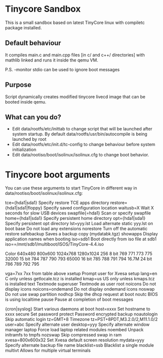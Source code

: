 # Tinycore Sandbox

This is a small sandbox based on latest TinyCore linux with compiletc package installed. 

## Default behaviour
It compiles main.c and main.cpp files [in c/ and c++/ directories] with mathlib linked and runs it inside the qemu VM.

P.S. -monitor stdio can be used to ignore boot messages


## Purpose
Script dynamically creates modified tinycore livecd image that can be booted inside qemu. 

## What can you do? 
* Edit data/rootfs/etc/inittab to change script that will be launched after system startup. By default data/rootfs/usr/bin/autocompile is being launched by root
* Edit data/rootfs/etc/init.d/tc-config to change behaviour before system initialization 
* Edit data/rootiso/boot/isolinux/isolinux.cfg to change boot behavior. 


# Tinycore boot arguments
 You can use these arguments to start TinyCore in different way in data/rootiso/boot/isolinux/isolinux.cfg:

 tce={hda1|sda1}            Specify restore TCE apps directory
 restore={hda1|sda1|floppy} Specify saved configuration location
 waitusb=X                  Wait X seconds for slow USB devices
 swapfile{=hda1}            Scan or specify swapfile
 home={hda1|sda1}           Specify persistent home directory
 opt={hda1|sda1}            Specify persistent opt directory
 lst=yyy.lst                Load alternate static yyy.lst on boot
 base                       Do not load any extensions
 norestore                  Turn off the automatic restore
 safebackup                 Saves a backup copy (mydatabk.tgz)
 showapps                   Display application names when booting
 iso=sdb1                   Boot directly from iso file at sdb1
 iso==/mnt/sdb1/multiboot/ISOS/TinyCore-4.4.iso		
 
 Color            640x480     800x600      1024x768     1280x1024
   256    8 bit     769         771           773          775
 32000   15 bit     784         787           790          793
 65000   16 bit     785         788           791          794
 16.7M   24 bit     786         789           792          795

 vga=7xx                    7xx from table above
 xsetup                     Prompt user for Xvesa setup
 lang=en                    C only unless getlocale.tcz is installed
 kmap=us                    US only unless kmaps.tcz is installed
 text                       Textmode
 superuser                  Textmode as user root
 noicons                    Do not display icons
 noicons=ondemand           Do not display ondemand icons
 noswap                     Do not use swap partition
 nodhcp                     Skip the dhcp request at boot
 noutc                      BIOS is using localtime
 pause                      Pause at completion of boot messages

 {cron|syslog}              Start various daemons at boot
 host=xxxx                  Set hostname to xxxx
 secure                     Set password
 protect                    Password encrypted backup
 noautologin                Skip automatic login
 tz=GMT+8                   Timezone tz=PST+8PDT,M3.2.0/2,M11.1.0/2
 user=abc                   Specify alternate user
 desktop=yyy                Specify alternate window manager
 laptop                     Force load laptop related modules
 noembed                    Unpack initramfs to tmpfs
 nozswap                    Skip compressed swap in ram
 xvesa=800x600x32           Set Xvesa default screen resolution
 mydata=yyy                 Specify alternate backup file name
 blacklist=ssb              Blacklist a single module
 multivt                    Allows for multiple virtual terminals
